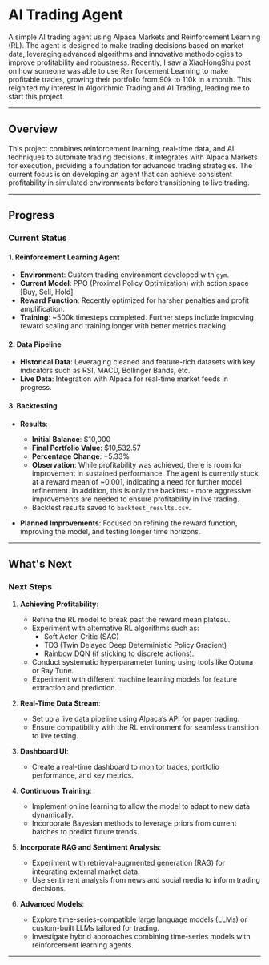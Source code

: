 # **AI Trading Agent**

A simple AI trading agent using Alpaca Markets and Reinforcement Learning (RL). The agent is designed to make trading decisions based on market data, leveraging advanced algorithms and innovative methodologies to improve profitability and robustness. Recently, I saw a XiaoHongShu post on how someone was able to use Reinforcement Learning to make profitable trades, growing their portfolio from 90k to 110k in a month. This reignited my interest in Algorithmic Trading and AI Trading, leading me to start this project.

---

## **Overview**

This project combines reinforcement learning, real-time data, and AI techniques to automate trading decisions. It integrates with Alpaca Markets for execution, providing a foundation for advanced trading strategies. The current focus is on developing an agent that can achieve consistent profitability in simulated environments before transitioning to live trading.

---

## **Progress**

### **Current Status**
#### **1. Reinforcement Learning Agent**
- **Environment**: Custom trading environment developed with `gym`.
- **Current Model**: PPO (Proximal Policy Optimization) with action space [Buy, Sell, Hold].
- **Reward Function**: Recently optimized for harsher penalties and profit amplification.
- **Training**: ~500k timesteps completed. Further steps include improving reward scaling and training longer with better metrics tracking.

#### **2. Data Pipeline**
- **Historical Data**: Leveraging cleaned and feature-rich datasets with key indicators such as RSI, MACD, Bollinger Bands, etc.
- **Live Data**: Integration with Alpaca for real-time market feeds in progress.

#### **3. Backtesting**
- **Results**:
  - **Initial Balance**: $10,000  
  - **Final Portfolio Value**: $10,532.57  
  - **Percentage Change**: +5.33%  
  - **Observation**: While profitability was achieved, there is room for improvement in sustained performance. The agent is currently stuck at a reward mean of ~0.001, indicating a need for further model refinement. In addition, this is only the backtest - more aggressive improvements are needed to ensure profitability in live trading.
  - Backtest results saved to `backtest_results.csv`.

- **Planned Improvements**: Focused on refining the reward function, improving the model, and testing longer time horizons.

---

## **What's Next**

### **Next Steps**
1. **Achieving Profitability**:
   - Refine the RL model to break past the reward mean plateau.
   - Experiment with alternative RL algorithms such as:
     - Soft Actor-Critic (SAC)
     - TD3 (Twin Delayed Deep Deterministic Policy Gradient)
     - Rainbow DQN (if sticking to discrete actions).
   - Conduct systematic hyperparameter tuning using tools like Optuna or Ray Tune.
   - Experiment with different machine learning models for feature extraction and prediction.

2. **Real-Time Data Stream**:
   - Set up a live data pipeline using Alpaca’s API for paper trading.
   - Ensure compatibility with the RL environment for seamless transition to live testing.

3. **Dashboard UI**:
   - Create a real-time dashboard to monitor trades, portfolio performance, and key metrics.

4. **Continuous Training**:
   - Implement online learning to allow the model to adapt to new data dynamically.
   - Incorporate Bayesian methods to leverage priors from current batches to predict future trends.

5. **Incorporate RAG and Sentiment Analysis**:
   - Experiment with retrieval-augmented generation (RAG) for integrating external market data.
   - Use sentiment analysis from news and social media to inform trading decisions.

6. **Advanced Models**:
   - Explore time-series-compatible large language models (LLMs) or custom-built LLMs tailored for trading.
   - Investigate hybrid approaches combining time-series models with reinforcement learning agents.

---
